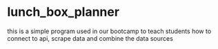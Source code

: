 # lunch_box_planner
 this is a simple program used in our bootcamp to teach students how to connect to api, scrape data and combine the data sources
